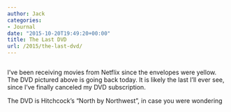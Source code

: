```yaml
---
author: Jack
categories:
- Journal
date: "2015-10-20T19:49:20+00:00"
title: The Last DVD
url: /2015/the-last-dvd/
---
```


<img src="/img/2015/netflix-dvd.jpg" alt="" />

I’ve been receiving movies from Netflix since the envelopes were yellow. The DVD pictured above is going back today. It is likely the last I’ll ever see, since I’ve finally canceled my DVD subscription.

The DVD is Hitchcock’s “North by Northwest”, in case you were wondering